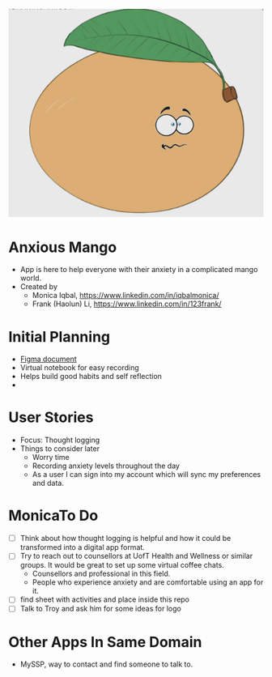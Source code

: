 ![Anxious Mango Mascot](./images/mascot-1.png)

# Anxious Mango
- App is here to help everyone with their anxiety in a complicated mango world.
- Created by 
    - Monica Iqbal, https://www.linkedin.com/in/iqbalmonica/
    - Frank (Haolun) Li, https://www.linkedin.com/in/123frank/

# Initial Planning 
- [Figma document](https://www.figma.com/file/PSTPU66VNV8H60lt8YJgzI/Untitled?node-id=0%3A1)
- Virtual notebook for easy recording
- Helps build good habits and self reflection
- 

# User Stories
- Focus: Thought logging
- Things to consider later
  - Worry time
  - Recording anxiety levels throughout the day
  - As a user I can sign into my account which will sync my preferences and data. 

# MonicaTo Do 
- [ ] Think about how thought logging is helpful and how it could be transformed into a digital app format.
- [ ] Try to reach out to counsellors at UofT Health and Wellness or similar groups. It would be great to set up some virtual coffee chats.
    - Counsellors and professional in this field.
    - People who experience anxiety and are comfortable using an app for it.
- [ ] find sheet with activities and place inside this repo
- [ ] Talk to Troy and ask him for some ideas for logo

# Other Apps In Same Domain
- MySSP, way to contact and find someone to talk to.
